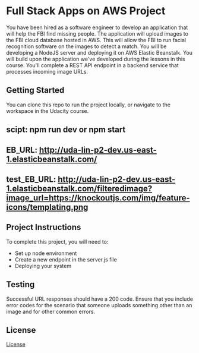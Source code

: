 # Full Stack Apps on AWS Project

You have been hired as a software engineer to develop an application that will help the FBI find missing people.  The application will upload images to the FBI cloud database hosted in AWS. This will allow the FBI to run facial recognition software on the images to detect a match. You will be developing a NodeJS server and deploying it on AWS Elastic Beanstalk. 
You will build upon the application we've developed during the lessons in this course. You'll complete a REST API endpoint in a backend service that processes incoming image URLs.

## Getting Started

You can clone this repo to run the project locally, or navigate to the workspace in the Udacity course.

## scipt: npm run dev or npm start

## EB_URL: http://uda-lin-p2-dev.us-east-1.elasticbeanstalk.com/

## test_EB_URL: http://uda-lin-p2-dev.us-east-1.elasticbeanstalk.com/filteredimage?image_url=https://knockoutjs.com/img/feature-icons/templating.png

## Project Instructions

To complete this project, you will need to:

* Set up node environment
* Create a new endpoint in the server.js file
* Deploying your system

## Testing

Successful URL responses should have a 200 code. Ensure that you include error codes for the scenario that someone uploads something other than an image and for other common errors.

## License

[License](LICENSE.txt)
